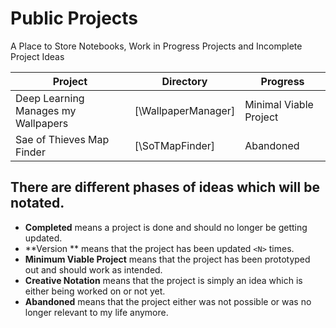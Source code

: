 # Public Projects
A Place to Store Notebooks, Work in Progress Projects and Incomplete Project Ideas


| Project                                  | Directory                          |  Progress |
| -----------------------------------------| ---------------------------------- | ----------|
| Deep Learning Manages my Wallpapers      | [\WallpaperManager]                | Minimal Viable Project     |
| Sae of Thieves Map Finder                | [\SoTMapFinder]                    | Abandoned          |




## There are different phases of ideas which will be notated.
- **Completed** means a project is done and should no longer be getting updated.
- **Version <N> ** means that the project has been updated `<N>` times.
- **Minimum Viable Project** means that the project has been prototyped out and should work as intended.
- **Creative Notation** means that the project is simply an idea which is either being worked on or not yet.
- **Abandoned** means that the project either was not possible or was no longer relevant to my life anymore.